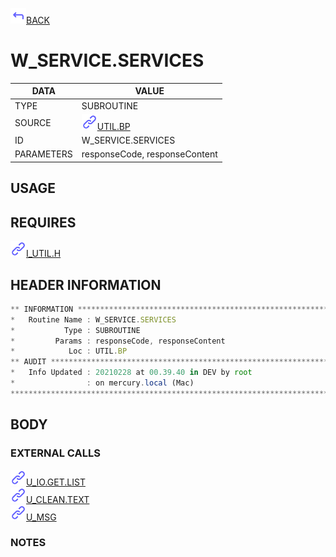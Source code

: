 <img src="../.resources/themes/unicons-line-6563ff/corner-up-left-alt.svg" alt="BACK" width="25" />[BACK](../DOCS/UTIL.BP.md)  
# W_SERVICE.SERVICES  
|DATA|VALUE|
| --- | --- |
|TYPE|SUBROUTINE|
|SOURCE|<img src="../.resources/themes/unicons-line-6563ff/link.svg" alt="UTIL.BP" width="25" />[UTIL.BP](../DOCS/UTIL.BP.md)|
|ID|W_SERVICE.SERVICES|
|PARAMETERS|responseCode, responseContent|
    
## USAGE  
  
## REQUIRES  
<img src="../.resources/themes/unicons-line-6563ff/link.svg" alt="I_UTIL.H" width="25" />[I_UTIL.H](../DOCS.PAGE/I_UTIL.H.md)  
    
## HEADER INFORMATION  
```javascript
** INFORMATION ****************************************************************
*   Routine Name : W_SERVICE.SERVICES
*           Type : SUBROUTINE
*         Params : responseCode, responseContent
*            Loc : UTIL.BP
** AUDIT **********************************************************************
*   Info Updated : 20210228 at 00.39.40 in DEV by root
*                : on mercury.local (Mac)
*******************************************************************************

```
## BODY  
### EXTERNAL CALLS  
<img src="../.resources/themes/unicons-line-6563ff/link.svg" alt="U_IO.GET.LIST" width="25" />[U_IO.GET.LIST](../DOCS.PAGE/U_IO.GET.LIST.md)  
<img src="../.resources/themes/unicons-line-6563ff/link.svg" alt="U_CLEAN.TEXT" width="25" />[U_CLEAN.TEXT](../DOCS.PAGE/U_CLEAN.TEXT.md)  
<img src="../.resources/themes/unicons-line-6563ff/link.svg" alt="U_MSG" width="25" />[U_MSG](../DOCS.PAGE/U_MSG.md)  
### NOTES  
  
